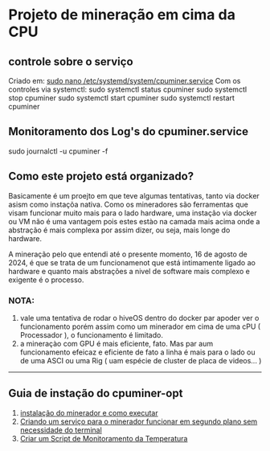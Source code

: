 # Projeto de mineração em cima da CPU

## controle sobre o serviço
Criado em: 
[sudo nano /etc/systemd/system/cpuminer.service](./doc/minerador-em-segundo-plano.md)
Com os controles via systemctl:
sudo systemctl status cpuminer
sudo systemctl stop cpuminer
sudo systemctl start cpuminer
sudo systemctl restart cpuminer

## Monitoramento dos Log's do cpuminer.service
sudo journalctl -u cpuminer -f


## Como este projeto está organizado?

Basicamente é um proejto em que teve algumas tentativas, tanto via docker asism como instaçõa nativa. Como os mineradores são ferramentas que visam funcionar muito mais para o lado hardware, uma instação via docker ou VM não é uma vantagem pois estes estào na camada mais acima onde a abstração é mais complexa por assim dizer, ou seja, mais longe do hardware.

A mineração pelo que entendi até o presente momento, 16 de agosto de 2024, é que se trata de um funcionamenot que está intimamente ligado ao hardware e quanto mais abstrações a nivel de software mais complexo e exigente é o processo. 

### NOTA: 
1. vale uma tentativa de rodar o hiveOS dentro do docker par apoder ver o funcionamento porém assim como um minerador em cima de uma cPU ( Processador ), o funcionamento é limitado. 
2. a mineraçào com GPU é mais eficiente, fato. Mas par aum funcionamento efeicaz e eficiente de fato a linha é mais para o lado ou de uma ASCI ou uma Rig  ( uam espécie de cluster de placa de videos... )

---

## Guia de instação do cpuminer-opt

1. [instalação do minerador e como executar](./doc/instalaçào-do-minerador.md)
2. [Criando um serviço para o minerador funcionar em segundo plano sem necessidade do terminal](./doc/minerador-em-segundo-plano.md)
3. [Criar um Script de Monitoramento da Temperatura](./doc/minerador-script-de-monitoramenot.md)